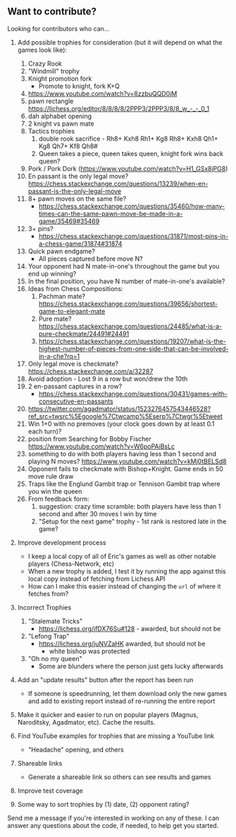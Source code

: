 ## Want to contribute?

Looking for contributors who can...

1. Add possible trophies for consideration (but it will depend on what the games look like):

    1. Crazy Rook
    1. "Windmill" trophy
    1. Knight promotion fork
        - Promote to knight, fork K+Q
    1. https://www.youtube.com/watch?v=8zzbuQQD0jM
    1. pawn rectangle https://lichess.org/editor/8/8/8/8/2PPP3/2PPP3/8/8_w_-_-_0_1
    1. dah alphabet opening
    1. 2 knight vs pawn mate
    1. Tactics trophies
        1. double rook sacrifice - Rh8+ Kxh8 Rh1+ Kg8 Rh8+ Kxh8 Qh1+ Kg8 Qh7+ Kf8 Qh8#
        1. Queen takes a piece, queen takes queen, knight fork wins back queen?
    1. Pork / Pork Dork (https://www.youtube.com/watch?v=H1_GSx8jPG8)
    1. En passant is the only legal move? https://chess.stackexchange.com/questions/13239/when-en-passant-is-the-only-legal-move
    1. 8+ pawn moves on the same file?
        - https://chess.stackexchange.com/questions/35460/how-many-times-can-the-same-pawn-move-be-made-in-a-game/35469#35469
    1. 3+ pins?
        - https://chess.stackexchange.com/questions/31871/most-pins-in-a-chess-game/31874#31874
    1. Quick pawn endgame?
        - All pieces captured before move N?
    1. Your opponent had N mate-in-one's throughout the game but you end up winning?
    1. In the final position, you have N number of mate-in-one's available?
    1. Ideas from Chess Compositions:
        1. Pachman mate? https://chess.stackexchange.com/questions/39656/shortest-game-to-elegant-mate
        1. Pure mate? https://chess.stackexchange.com/questions/24485/what-is-a-pure-checkmate/24491#24491
        1. https://chess.stackexchange.com/questions/19207/what-is-the-highest-number-of-pieces-from-one-side-that-can-be-involved-in-a-che?rq=1
    1. Only legal move is checkmate? https://chess.stackexchange.com/a/32287
    1. Avoid adoption - Lost 9 in a row but won/drew the 10th
    1. 2 en-passant captures in a row?
        - https://chess.stackexchange.com/questions/30431/games-with-consecutive-en-passants
    1. https://twitter.com/agadmator/status/1523276457543446528?ref_src=twsrc%5Egoogle%7Ctwcamp%5Eserp%7Ctwgr%5Etweet
    1. Win 1+0 with no premoves (your clock goes down by at least 0.1 each turn)?
    1. position from Searching for Bobby Fischer https://www.youtube.com/watch?v=W6poPAiBsLc
    1. something to do with both players having less than 1 second and playing N moves? https://www.youtube.com/watch?v=kMj0tBELSd8
    1. Opponent fails to checkmate with Bishop+Knight. Game ends in 50 move rule draw
    1. Traps like the Englund Gambit trap or Tennison Gambit trap where you win the queen
    1. From feedback form:
        1. suggestion: crazy time scramble: both players have less than 1 second and after 30 moves I win by time
        1. "Setup for the next game" trophy - 1st rank is restored late in the game?

1. Improve development process

    - I keep a local copy of all of Eric's games as well as other notable players (Chess-Network, etc)
    - When a new trophy is added, I test it by running the app against this local copy instead of fetching from Lichess API
    - How can I make this easier instead of changing the `url` of where it fetches from?

1. Incorrect Trophies

    1. "Stalemate Tricks"
        - https://lichess.org/ifDX76Su#128 - awarded, but should not be
    1. "Lefong Trap"
        - https://lichess.org/juNVZaHK awarded, but should not be
            - white bishop was protected
    1. "Oh no my queen"
        - Some are blunders where the person just gets lucky afterwards

1. Add an "update results" button after the report has been run

    - If someone is speedrunning, let them download only the new games and add to existing report instead of re-running the entire report

1. Make it quicker and easier to run on popular players (Magnus, Naroditsky, Agadmator, etc). Cache the results.

1. Find YouTube examples for trophies that are missing a YouTube link

    - "Headache" opening, and others

1. Shareable links

    - Generate a shareable link so others can see results and games

1. Improve test coverage

1. Some way to sort trophies by (1) date, (2) opponent rating?

Send me a message if you're interested in working on any of these. I can answer any questions about the code, if needed, to help get you started.
